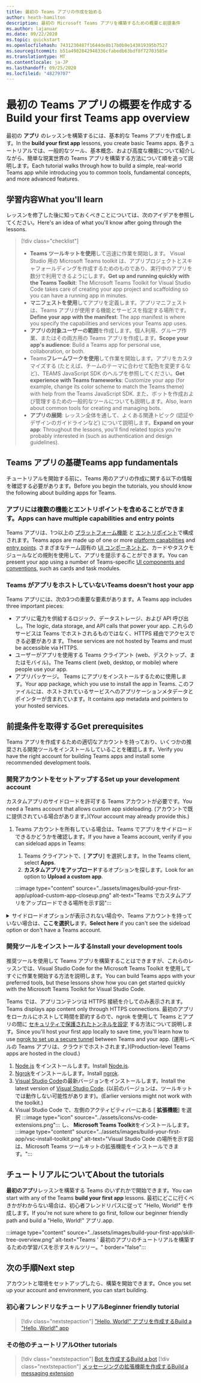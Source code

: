 ```yaml
---
title: 最初の Teams アプリの作成を始める
author: heath-hamilton
description: 最初の Microsoft Teams アプリを構築するための概要と前提条件
ms.author: lajanuar
ms.date: 09/22/2020
ms.topic: quickstart
ms.openlocfilehash: 7431230487f1644de8b17b0b9e143819395b7527
ms.sourcegitcommit: b51a4982842948336cfabedb63bdf8f72703585e
ms.translationtype: MT
ms.contentlocale: ja-JP
ms.lasthandoff: 09/25/2020
ms.locfileid: "48279707"
---
```

# <a name="build-your-first-teams-app-overview"></a><span data-ttu-id="81f99-103">最初の Teams アプリの概要を作成する</span><span class="sxs-lookup"><span data-stu-id="81f99-103">Build your first Teams app overview</span></span>

<span data-ttu-id="81f99-104">最初の **アプリ** のレッスンを構築するには、基本的な Teams アプリを作成します。</span><span class="sxs-lookup"><span data-stu-id="81f99-104">In the **build your first app** lessons, you create basic Teams apps.</span></span> <span data-ttu-id="81f99-105">各チュートリアルでは、一般的なツール、基本概念、および高度な機能について紹介しながら、簡単な現実世界の Teams アプリを構築する方法について順を追って説明します。</span><span class="sxs-lookup"><span data-stu-id="81f99-105">Each tutorial walks through how to build a simple, real-world Teams app while introducing you to common tools, fundamental concepts, and more advanced features.</span></span>

## <a name="what-youll-learn"></a><span data-ttu-id="81f99-106">学習内容</span><span class="sxs-lookup"><span data-stu-id="81f99-106">What you'll learn</span></span>

<span data-ttu-id="81f99-107">レッスンを修了した後に知っておくべきことについては、次のアイデアを参照してください。</span><span class="sxs-lookup"><span data-stu-id="81f99-107">Here's an idea of what you'll know after going through the lessons.</span></span>

> [!div class="checklist"]
  >
  > * <span data-ttu-id="81f99-108">**Teams ツールキットを使用**して迅速に作業を開始します。 Visual Studio 用の Microsoft Teams toolkit は、アプリプロジェクトとスキャフォールディングを作成するためのものであり、実行中のアプリを数分で利用できるようにします。</span><span class="sxs-lookup"><span data-stu-id="81f99-108">**Get up and running quickly with the Teams Toolkit**: The Microsoft Teams Toolkit for Visual Studio Code takes care of creating your app project and scaffolding so you can have a running app in minutes.</span></span>
  > * <span data-ttu-id="81f99-109">**マニフェストを使用**してアプリを定義します。アプリマニフェストは、Teams アプリが使用する機能とサービスを指定する場所です。</span><span class="sxs-lookup"><span data-stu-id="81f99-109">**Define your app with the manifest**: The app manifest is where you specify the capabilities and services your Teams app uses.</span></span>
  > * <span data-ttu-id="81f99-110">**アプリの対象ユーザーの範囲**を作成します。個人利用、グループ作業、またはその両方用の Teams アプリを作成します。</span><span class="sxs-lookup"><span data-stu-id="81f99-110">**Scope your app's audience**: Build a Teams app for personal use, collaboration, or both.</span></span>
  > * <span data-ttu-id="81f99-111">Teams**フレームワークを使用**して作業を開始します。アプリをカスタマイズする (たとえば、チームのテーマに合わせて配色を変更するなど)、TEAMS JavaScript SDK のヘルプを参照してください。</span><span class="sxs-lookup"><span data-stu-id="81f99-111">**Get experience with Teams frameworks**: Customize your app (for example, change its color scheme to match the Teams theme) with help from the Teams JavaScript SDK.</span></span> <span data-ttu-id="81f99-112">また、ボットを作成および管理するための一般的なツールについても説明します。</span><span class="sxs-lookup"><span data-stu-id="81f99-112">Also, learn about common tools for creating and managing bots.</span></span>
  > * <span data-ttu-id="81f99-113">**アプリの展開**: レッスン全体を通して、よくある関連トピック (認証やデザインのガイドラインなど) について説明します。</span><span class="sxs-lookup"><span data-stu-id="81f99-113">**Expand on your app**: Throughout the lessons, you'll find related topics you're probably interested in (such as authentication and design guidelines).</span></span>

## <a name="teams-app-fundamentals"></a><span data-ttu-id="81f99-114">Teams アプリの基礎</span><span class="sxs-lookup"><span data-stu-id="81f99-114">Teams app fundamentals</span></span>

<span data-ttu-id="81f99-115">チュートリアルを開始する前に、Teams 用のアプリの作成に関する以下の情報を確認する必要があります。</span><span class="sxs-lookup"><span data-stu-id="81f99-115">Before you begin the tutorials, you should know the following about building apps for Teams.</span></span>

### <a name="apps-can-have-multiple-capabilities-and-entry-points"></a><span data-ttu-id="81f99-116">アプリには複数の機能とエントリポイントを含めることができます。</span><span class="sxs-lookup"><span data-stu-id="81f99-116">Apps can have multiple capabilities and entry points</span></span>

<span data-ttu-id="81f99-117">Teams アプリは、1つ以上の [プラットフォーム機能](../concepts/capabilities-overview.md) と [エントリポイント](../concepts/extensibility-points.md)で構成されます。</span><span class="sxs-lookup"><span data-stu-id="81f99-117">Teams apps are made up of one or more [platform capabilities](../concepts/capabilities-overview.md) and [entry points](../concepts/extensibility-points.md).</span></span> <span data-ttu-id="81f99-118">さまざまなチーム固有の [UI コンポーネントと](../concepts/extensibility-points.md#ui-components)、カードやタスクモジュールなどの規則を使用して、アプリを提示することができます。</span><span class="sxs-lookup"><span data-stu-id="81f99-118">You can present your app using a number of Teams-specific [UI components and conventions](../concepts/extensibility-points.md#ui-components), such as cards and task modules.</span></span>

### <a name="teams-doesnt-host-your-app"></a><span data-ttu-id="81f99-119">Teams がアプリをホストしていない</span><span class="sxs-lookup"><span data-stu-id="81f99-119">Teams doesn't host your app</span></span>

<span data-ttu-id="81f99-120">Teams アプリには、次の3つの重要な要素があります。</span><span class="sxs-lookup"><span data-stu-id="81f99-120">A Teams app includes three important pieces:</span></span>

* <span data-ttu-id="81f99-121">アプリに電力を供給するロジック、データストレージ、および API 呼び出し。</span><span class="sxs-lookup"><span data-stu-id="81f99-121">The logic, data storage, and API calls that power your app.</span></span> <span data-ttu-id="81f99-122">これらのサービスは Teams でホストされるものではなく、HTTPS 経由でアクセスできる必要があります。</span><span class="sxs-lookup"><span data-stu-id="81f99-122">These services are not hosted by Teams and must be accessible via HTTPS.</span></span>
* <span data-ttu-id="81f99-123">ユーザーがアプリを使用する Teams クライアント (web、デスクトップ、またはモバイル)。</span><span class="sxs-lookup"><span data-stu-id="81f99-123">The Teams client (web, desktop, or mobile) where people use your app.</span></span>
* <span data-ttu-id="81f99-124">アプリパッケージ。 Teams にアプリをインストールするために使用します。</span><span class="sxs-lookup"><span data-stu-id="81f99-124">Your app package, which you use to install the app in Teams.</span></span> <span data-ttu-id="81f99-125">このファイルには、ホストされているサービスへのアプリケーションメタデータとポインターが含まれています。</span><span class="sxs-lookup"><span data-stu-id="81f99-125">It contains app metadata and pointers to your hosted services.</span></span>

## <a name="get-prerequisites"></a><span data-ttu-id="81f99-126">前提条件を取得する</span><span class="sxs-lookup"><span data-stu-id="81f99-126">Get prerequisites</span></span>

<span data-ttu-id="81f99-127">Teams アプリを作成するための適切なアカウントを持っており、いくつかの推奨される開発ツールをインストールしていることを確認します。</span><span class="sxs-lookup"><span data-stu-id="81f99-127">Verify you have the right account for building Teams apps and install some recommended development tools.</span></span>

### <a name="set-up-your-development-account"></a><span data-ttu-id="81f99-128">開発アカウントをセットアップする</span><span class="sxs-lookup"><span data-stu-id="81f99-128">Set up your development account</span></span>

<span data-ttu-id="81f99-129">カスタムアプリのサイドロードを許可する Teams アカウントが必要です。</span><span class="sxs-lookup"><span data-stu-id="81f99-129">You need a Teams account that allows custom app sideloading.</span></span> <span data-ttu-id="81f99-130">(アカウントで既に提供されている場合があります。)</span><span class="sxs-lookup"><span data-stu-id="81f99-130">(Your account may already provide this.)</span></span>

1. <span data-ttu-id="81f99-131">Teams アカウントを所有している場合は、Teams でアプリをサイドロードできるかどうかを確認します。</span><span class="sxs-lookup"><span data-stu-id="81f99-131">If you have a Teams account, verify if you can sideload apps in Teams:</span></span>
    1. <span data-ttu-id="81f99-132">Teams クライアントで、[ **アプリ**] を選択します。</span><span class="sxs-lookup"><span data-stu-id="81f99-132">In the Teams client, select **Apps**.</span></span>
    1. <span data-ttu-id="81f99-133">**カスタムアプリをアップロード**するオプションを探します。</span><span class="sxs-lookup"><span data-stu-id="81f99-133">Look for an option to **Upload a custom app**.</span></span>

    :::image type="content" source="../assets/images/build-your-first-app/upload-custom-app-closeup.png" alt-text="Teams でカスタムアプリをアップロードできる場所を示す図":::

<!-- markdownlint-disable MD033 -->
<details>

<summary><span data-ttu-id="81f99-135">サイドロードオプションが表示されない場合や、Teams アカウントを持っていない場合は、<b>ここを選択し</b>ます。</span><span class="sxs-lookup"><span data-stu-id="81f99-135"><b>Select here</b> if you can't see the sideload option or don't have a Teams account.</span></span></summary>

<span data-ttu-id="81f99-136">Microsoft 365 開発者プログラムに参加することによって、アプリのサイドロードを許可する無料の Teams テストアカウントを取得することができます。</span><span class="sxs-lookup"><span data-stu-id="81f99-136">You can get a free Teams test account that allows app sideloading by joining the Microsoft 365 developer program.</span></span> <span data-ttu-id="81f99-137">(登録プロセスには約2分かかります)。</span><span class="sxs-lookup"><span data-stu-id="81f99-137">(The registration process takes approximately two minutes.)</span></span>

1. <span data-ttu-id="81f99-138">[Microsoft 365 開発者プログラム](https://developer.microsoft.com/microsoft-365/dev-program)に移動します。</span><span class="sxs-lookup"><span data-stu-id="81f99-138">Go to the [Microsoft 365 developer program](https://developer.microsoft.com/microsoft-365/dev-program).</span></span>
1. <span data-ttu-id="81f99-139">[ **今すぐ参加** ] を選択し、画面の指示に従います。</span><span class="sxs-lookup"><span data-stu-id="81f99-139">Select **Join Now** and follow the onscreen instructions.</span></span>
1. <span data-ttu-id="81f99-140">[ようこそ] 画面が表示されたら、[ **設定] E5 サブスクリプション**を選択します。</span><span class="sxs-lookup"><span data-stu-id="81f99-140">When you get to the welcome screen, select **Set up E5 subscription**.</span></span>
1. <span data-ttu-id="81f99-141">管理者アカウントを設定します。</span><span class="sxs-lookup"><span data-stu-id="81f99-141">Set up your administrator account.</span></span> <span data-ttu-id="81f99-142">完了すると、次のような画面が表示になります。</span><span class="sxs-lookup"><span data-stu-id="81f99-142">Once you finish, you should see a screen like this.</span></span>
:::image type="content" source="../assets/images/build-your-first-app/dev-program-subscription.png" alt-text="Microsoft 365 開発者プログラムにサインアップした後の表示例。":::
1. <span data-ttu-id="81f99-144">設定したのと同じ管理者アカウントを使用して Teams にログインします。</span><span class="sxs-lookup"><span data-stu-id="81f99-144">Log in to Teams using the administrator account you just set up.</span></span>
1. <span data-ttu-id="81f99-145">[ **カスタムアプリをアップロード** する] オプションが選択されているかどうかを確認します。</span><span class="sxs-lookup"><span data-stu-id="81f99-145">Verify if you now have the **Upload a custom app** option.</span></span>

</details>

### <a name="install-your-development-tools"></a><span data-ttu-id="81f99-146">開発ツールをインストールする</span><span class="sxs-lookup"><span data-stu-id="81f99-146">Install your development tools</span></span>

<span data-ttu-id="81f99-147">推奨ツールを使用して Teams アプリを構築することはできますが、これらのレッスンでは、Visual Studio Code for the Microsoft Teams Toolkit を使用してすぐに作業を開始する方法を説明します。</span><span class="sxs-lookup"><span data-stu-id="81f99-147">You can build Teams apps with your preferred tools, but these lessons show how you can get started quickly with the Microsoft Teams Toolkit for Visual Studio Code.</span></span>

<span data-ttu-id="81f99-148">Teams では、アプリコンテンツは HTTPS 接続を介してのみ表示されます。</span><span class="sxs-lookup"><span data-stu-id="81f99-148">Teams displays app content only through HTTPS connections.</span></span> <span data-ttu-id="81f99-149">最初のアプリをローカルにホストして時間を節約するので、ngrok を使用して Teams とアプリの間に [セキュリティで保護されたトンネルを設定](../concepts/build-and-test/debug.md#locally-hosted) する方法について説明します。</span><span class="sxs-lookup"><span data-stu-id="81f99-149">Since you'll host your first app locally to save time, you'll learn how to use [ngrok to set up a secure tunnel](../concepts/build-and-test/debug.md#locally-hosted) between Teams and your app.</span></span> <span data-ttu-id="81f99-150">(運用レベルの Teams アプリは、クラウドでホストされます。)</span><span class="sxs-lookup"><span data-stu-id="81f99-150">(Production-level Teams apps are hosted in the cloud.)</span></span>

1. <span data-ttu-id="81f99-151">[Node.js](https://nodejs.org/en/) をインストールします。</span><span class="sxs-lookup"><span data-stu-id="81f99-151">Install [Node.js](https://nodejs.org/en/).</span></span>
1. <span data-ttu-id="81f99-152">[Ngrok](https://ngrok.com/download)をインストールします。</span><span class="sxs-lookup"><span data-stu-id="81f99-152">Install [ngrok](https://ngrok.com/download).</span></span>
1. <span data-ttu-id="81f99-153">[Visual Studio Code](https://code.visualstudio.com/download)の最新バージョンをインストールします。</span><span class="sxs-lookup"><span data-stu-id="81f99-153">Install the latest version of [Visual Studio Code](https://code.visualstudio.com/download).</span></span> <span data-ttu-id="81f99-154">(以前のバージョンは、ツールキットでは動作しない可能性があります)。</span><span class="sxs-lookup"><span data-stu-id="81f99-154">(Earlier versions might not work with the toolkit.)</span></span>
1. Visual Studio Code で、左側のアクティビティバーにある [ **拡張機能**] を選択 :::image type="icon" source="../assets/icons/vs-code-extensions.png"::: し、 **Microsoft Teams Toolkit**をインストールします。
    :::image type="content" source="../assets/images/build-your-first-app/vsc-install-toolkit.png" alt-text="Visual Studio Code の場所を示す図は、Microsoft Teams ツールキットの拡張機能をインストールできます。":::

## <a name="about-the-tutorials"></a><span data-ttu-id="81f99-157">チュートリアルについて</span><span class="sxs-lookup"><span data-stu-id="81f99-157">About the tutorials</span></span>

<span data-ttu-id="81f99-158">**最初のアプリ**レッスンを構築する Teams のいずれかで開始できます。</span><span class="sxs-lookup"><span data-stu-id="81f99-158">You can start with any of the Teams **build your first app** lessons.</span></span> <span data-ttu-id="81f99-159">最初にどこに行くべきかがわからない場合は、初心者フレンドリパスに従って "Hello, World!" を作成します。</span><span class="sxs-lookup"><span data-stu-id="81f99-159">If you're not sure where to go first, follow our beginner friendly path and build a "Hello, World!"</span></span> <span data-ttu-id="81f99-160">アプリ.</span><span class="sxs-lookup"><span data-stu-id="81f99-160">app.</span></span>

:::image type="content" source="../assets/images/build-your-first-app/skill-tree-overview.png" alt-text="Teams ' 最初のアプリのチュートリアルを構築するための学習パスを示すスキルツリー。" border="false":::

## <a name="next-step"></a><span data-ttu-id="81f99-162">次の手順</span><span class="sxs-lookup"><span data-stu-id="81f99-162">Next step</span></span>

<span data-ttu-id="81f99-163">アカウントと環境をセットアップしたら、構築を開始できます。</span><span class="sxs-lookup"><span data-stu-id="81f99-163">Once you set up your account and environment, you can start building.</span></span>

### <a name="beginner-friendly-tutorial"></a><span data-ttu-id="81f99-164">初心者フレンドリなチュートリアル</span><span class="sxs-lookup"><span data-stu-id="81f99-164">Beginner friendly tutorial</span></span>

> [!div class="nextstepaction"]
> [<span data-ttu-id="81f99-165">"Hello, World!" アプリを作成する</span><span class="sxs-lookup"><span data-stu-id="81f99-165">Build a "Hello, World!" app</span></span>](../build-your-first-app/build-and-run.md)

### <a name="other-tutorials"></a><span data-ttu-id="81f99-166">その他のチュートリアル</span><span class="sxs-lookup"><span data-stu-id="81f99-166">Other tutorials</span></span>

> [!div class="nextstepaction"]
> [<span data-ttu-id="81f99-167">Bot を作成する</span><span class="sxs-lookup"><span data-stu-id="81f99-167">Build a bot</span></span>](../build-your-first-app/build-bot.md)
> [!div class="nextstepaction"]
> [<span data-ttu-id="81f99-168">メッセージングの拡張機能を作成する</span><span class="sxs-lookup"><span data-stu-id="81f99-168">Build a messaging extension</span></span>](../build-your-first-app/build-messaging-extension.md)